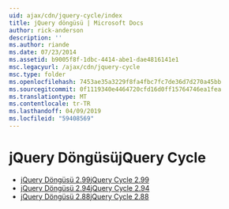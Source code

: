 ```yaml
---
uid: ajax/cdn/jquery-cycle/index
title: jQuery döngüsü | Microsoft Docs
author: rick-anderson
description: ''
ms.author: riande
ms.date: 07/23/2014
ms.assetid: b9005f8f-1dbc-4414-abe1-dae4816141e1
msc.legacyurl: /ajax/cdn/jquery-cycle
msc.type: folder
ms.openlocfilehash: 7453ae35a3229f8fa4fbc7fc7de36d7d270a45bb
ms.sourcegitcommit: 0f1119340e4464720cfd16d0ff15764746ea1fea
ms.translationtype: MT
ms.contentlocale: tr-TR
ms.lasthandoff: 04/09/2019
ms.locfileid: "59408569"
---
```

# <a name="jquery-cycle"></a><span data-ttu-id="9d653-102">jQuery Döngüsü</span><span class="sxs-lookup"><span data-stu-id="9d653-102">jQuery Cycle</span></span>

- [<span data-ttu-id="9d653-103">jQuery Döngüsü 2.99</span><span class="sxs-lookup"><span data-stu-id="9d653-103">jQuery Cycle 2.99</span></span>](cdnjquerycycle299.md)
- [<span data-ttu-id="9d653-104">jQuery Döngüsü 2.94</span><span class="sxs-lookup"><span data-stu-id="9d653-104">jQuery Cycle 2.94</span></span>](cdnjquerycycle294.md)
- [<span data-ttu-id="9d653-105">jQuery Döngüsü 2.88</span><span class="sxs-lookup"><span data-stu-id="9d653-105">jQuery Cycle 2.88</span></span>](cdnjquerycycle288.md)
